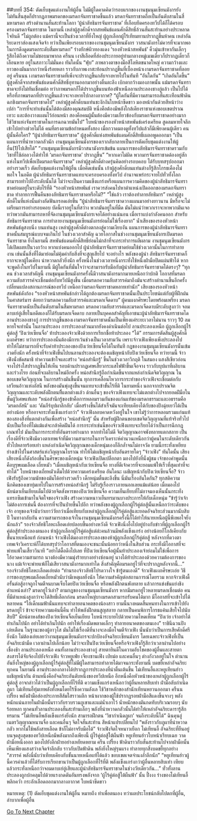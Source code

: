 ##บทที่ 354: ตัดเย็บชุดแต่งงานให้ผู้อื่น
ไม่มีผู้ใดคาดคิดว่ารอบแรกของงานชุมนุมเซียนมังกรยังไม่ทันสิ้นสุดก็ปรากฏภาพมรดกของมรดกจันทราชาดขึ้นแล้ว
มรดกจันทราชาดถือเป็นอันดับสามในสี่มหามรดก สร้างตำนานสั่นสะท้านโลกา ‘ผู้นำลัทธิมารจันทราชาด’ ที่เกือบยึดครองทวีปได้ก็ได้ครอบครองมรดกจันทราชาด
ในยามนี้ เหล่าผู้สูงศักดิ์จากสหพันธ์แดนศักดิ์สิทธิ์ล้วนสั่นสะท้านอย่างประหลาดใจยินดี
“ไม่ถูกต้อง แม้ครานี้จะเป็นช่วงเวลาที่ยิ่งใหญ่ ผู้ถูกเลือกผู้ไร้เทียมทานปรากฏขึ้นห้าคน เหล่าอัฉริยะดาราส่องแสงเจิดจ้า ทว่าเป็นเพียงรอบแรกของงานชุมนุมเซียนมังกร วาสนามังกรไม่ควรที่จะมากพอในการดึงดูดมรดกระดับสี่มหามรดก”
ร่างยักษ์ผิวทองแดง ‘รองหัวหน้าสหพันธ์’ คิ้วมุ่นเข้าหากันเล็กๆ รู้สึกได้ถึงความไม่ชอบมาพากล
ครืนน
เงาสีเลือดที่ส่องประกายอยู่ท่ามกลางหมู่เมฆเดี๋ยวก็ปรากฏเดี๋ยวก็เลือนหาย อยู่ในสภาวะไม่มั่นคง
ทันใดนั้น
“ฟุ่บ”
ภาพลวงตาของมือสีโลหิตขนาดใหญ่ ความกว้างและยาวของมันมากกว่าหนึ่งร้อยหลา ราวกับภาพเงาสะท้อนปรากฏขึ้นที่เบื้องหน้าเงามรดกจันทราชาดที่ลอยอยู่
ครืนนน
เงามรดกจันทราชาดที่เพิ่งจะปรากฏขึ้นกลับจางหายไปในทันที
“อันใดกัน”
“เกิดอันใดขึ้น”
ผู้สูงศักดิ์จากสหพันธ์แดนศักดิ์สิทธิ์อุทานออกมาอย่างตื่นตะลึง เบิกตากว้างมองภาพนั้น
แม้มรดกจันทราชาดจะยังไม่ทันเชื่อมต่อ ทว่าภาพมรดกก็ได้ปรากฏขึ้นบนท้องฟ้าเหนือลานประลองชางกู่แล้ว
เป็นไปได้หรือที่ภาพมรดกที่ปรากฏขึ้นแล้วจะจางหายไปกลางอากาศ?
“ผู้ใดกันที่มีความสามารถสั่นสะเทือนฟ้าดิน ฉกชิงมรดกจันทราชาดไป”
เหล่าผู้สูงศักดิ์บนแท่นชะงักงันใบหน้าซีดขาว มองหน้ากันด้วยสีหน้าว่างเปล่า
“การที่จะทำเช่นนั้นได้ต้องมีสองคุณสมบัติ หนึ่งคือต้องมีพลังใกล้เคียงราชาแห่งขอบเขตปราณเทวะ และต้องวางแผนไว้ก่อนหน้า สองคือคนผู้นั้นต้องมีความเกี่ยวข้องกับมรดกจันทราชาดอย่างมาก ใช้วิชาแห่งจันทราชาดในการฉกฉวยมันไป”
ใบหน้าของรองหัวหน้าสหพันธ์เคร่งเครียด สูดลมหายใจลึกเข้าไปอย่างช่วยไม่ได้
คนที่ตรงตามข้อกำหนดทั้งสอง เมื่อกวาดมองดูทั้งทวีปแล้วก็มีเพียงคนผู้เดียว
คนผู้นั้นคือใคร?
“ผู้นำลัทธิมารจันทราชาด”
ผู้สูงศักดิ์แห่งสหพันธ์แดนศักดิ์สิทธิ์เผลอพูดออกมา
“เป็นแผนการที่น่าหวาดกลัวนัก งานชุมนุมเซียนมังกรของเรากลับกลายเป็นการตัดเย็บชุดแต่งงานให้ผู้อื่น(1)ไปเสียได้”
“งานชุมนุมเซียนมังกรมีวาสนามังกรเข้มข้น แผนการของลัทธิมารจันทราชาดรวมกับวิชาที่ใช้ล่อลวงได้ทำให้ ‘มรดกจันทราชาด’ ปรากฏขึ้น”
“หากเดาไม่ผิด พวกมารจันทราชาดด้องอยู่สักแห่งในทวีปเพื่อเปิดมรดกจันทราชาด”
เหล่าผู้สูงศักดิ์ต่างครุ่นคิดอย่างรอบคอบ ได้รับบทสรุปออกมาอย่างรวดเร็ว
ตัดเย็บชุดแต่งงานให้ผู้อื่น
เมื่อคิดเช่นนั้น เก้าผู้สูงศักดิ์บนแท่นต่างก็รู้สึกโกรธเคืองไม่พอใจ
ในอดีต ผู้นำลัทธิมารจันทราชาดแทบจะครอบครองทั้งทวีป อำนาจแพร่กระจายไปทั่วทั้งโลก สามารถทำไปถึงระดับนั้นได้ ไม่ว่าจะเป็นความแข็งแกร่งหรือแผนการความคิดของผู้นำลัทธิมารจันทราชาดย่อมอยู่ในระดับไร้ที่ติ
“รองหัวหน้าสหพันธ์ เราควรส่งคนไปหาตำแหน่งเปิดออกของมรดกจันทราชาด ทำลายการฟื้นคืนของลัทธิมารจันทราชาดหรือไม่?”
“ใช่แล้ว เราต้องทำลายลัทธิมาร”
เหล่าผู้สูงศักดิ์ในที่แห่งนั้นต่างกัดฟันกรอดเอ่ยขึ้น
“ผู้นำลัทธิมารจันทราชาดวางแผนมาอย่างยาวนาน มีหรือจะไม่เตรียมการอย่างรอบคอบ บัดนี้เราอยู่ในที่สว่าง พวกมันอยู่ในที่มืด มันไม่แน่ว่าพวกเราจะหาพวกมันเจอ ทว่าพวกมันสามารถหาที่จัดงานชุมนุมเซียนมังกรเจอได้อย่างแน่นอน เมื่อเราแบ่งกำลังคนออก สำหรับลัทธิมารจันทราชาด การทำลายงานชุมนุมเซียนมังกรย่อมไม่ใช่เรื่องยาก”
น้ำเสียงของรองหัวหน้าสหพันธ์ดูสงบนิ่ง
บนแท่นสูง เหล่าผู้สูงศักดิ์ต่างตกลงสู่ความเงียบงัน
แผนการของผู้นำลัทธิมารจันทราชาดนั้นสมบูรณ์แบบจนเกินไป ในช่วงเวลาสำคัญ ฉวยโอกาสในช่วงงานชุมนุมเซียนมังกรเปิดมรดกจันทราชาด
ยิ่งในยามนี้ สหพันธ์แดนศักดิ์สิทธิ์ย่อมไม่กล้าที่จะกระทำการผลีผลาม
งานชุมนุมเซียนมังกรได้เปิดเผยเป็นวงกว้าง หากแบ่งคนออกไป ผู้นำลัทธิมารจันทราชาดย่อมใช้ช่วงเวลานั้นในการทำลายงาน เช่นนั้นสิ่งที่ได้มาย่อมไม่คุ้มค่ากับสิ่งที่จะสูญเสียไป
จะอย่างไร พลังของผู้นำ ลัทธิมารจันทราชาดก็ยากจะหาผู้ใดเคียง น่าหวาดกลัวยิ่งนัก ครั้งหนึ่งในช่วงเวลาหนึ่งกระทั่งใช้หนึ่งฝ่ามือปิดแผ่นฟ้าได้
หากจะพูดถึงในทวีปในยามนี้ มีผู้ใดกันที่มั่นใจว่าจะสามารถรับมือกับผู้นำลัทธิมารจันทราชาดได้ตรงๆ?
“ทุกคน ช่วงเวลาสำคัญนี้ งานชุมนุมเซียนมังกรครั้งนี้มีวาสนามังกรมากมายเหนือกว่าปกติ โอกาสที่มรดกความลับสวรรค์จะเชื่อมต่อกับทวีปมีสูงขึ้น เมื่อมรดกความลับสวรรค์มาถึงมันจะสร้างตำนานขึ้นอีกครั้ง เปลี่ยนแปลงสถานการณ์ของทวีป เหนือกว่ามรดกจันทราชาดหลายเท่านัก”
เสียงของรองหัวหน้าสหพันธ์ดังก้อง
“รองหัวหน้าสหพันธ์กล่าวได้ถูกต้องมรดกจันทราชาดนั้นเป็นประโยชน์แต่กับผู้ที่ฝึกฝนในศาสตร์มาร ด้อยกว่ามรดกความลับสวรรค์และมรดกเจ็ดดาบ”
ผู้คนผงกศีรษะโดยพร้อมเพรียง
มรดกจันทราชาดนับเป็นอันดับสามในสี่มหามรดก มรดกความลับสวรรค์และมรดกเจ็ดดาบมีระดับสูงกว่า
จอมดาบเย่อู๋เสี่ยในอดีตเองก็ได้รับมรดกเจ็ดดาบ กลายเป็นบุคคลสำคัญที่เอาชนะผู้นำลัทธิมารจันทราชาดได
ลานประลองชางกู่
การปรากฏขึ้นของเงามรดกจันทราชาดนั้นเป็นเพียงแค่ระยะเวลาไม่นาน ราวๆ 10 ลมหายใจเท่านั้น
ในลานประลอง การประลองส่วนมากยังคงดำเนินต่อไป
ลานประลองเหนือ
ผู้ถูกเลือกผู้ไร้คู่ต่อสู้ ‘ปิงเว่ยเซียนจื่อ’ ท้าประลองจ้าวเฟิงด้วยการเรียกชื่อท้าประลอง
“ได้”
กรรมการตัดสินผู้สูงศักดิ์ผงกศีรษะ
ทว่าการประลองนั้นต้องมีการเว้นช่วงเป็นเวลาสามวัน เพราะจ้าวเฟิงเพียงเพิ่งประลองไป ทำให้ไม่สามารถที่จะรับคำท้าประลองของปิงเว่ยเซียนจื่อได้ในทันที
กฎของงานชุมนุมเซียนมังกรนั้นเข้มงวดยิ่งนัก ครั้งหน้าที่จ้าวเฟิงขึ้นไปบนลานประลองจะต้องเผชิญหน้ากับปิงเว่ยเซียนจื่อ
ทว่ายามนี้
จ้าวเฟิงนั่งขัดสมาธิ ทำความเข้าใจและสร้าง ‘หน่อสำนึกรู้’ ขึ้นในช่วงเวลาวิกฤติ
ในสมอง
แสงสีเขียวอ่อนจางโปร่งใสปรากฏขึ้นให้เห็น รอบด้านปรากฏเศษเสี้ยวกระแสไฟฟ้าขึ้นเจือจาง ราวกับบุปผาที่ผลิบานและร่วงโรย ก่อนที่จะผลิบานใหม่อีกครั้ง
หน่อสำนึกรู้ถือกำเนิดขึ้นจากแหล่งกำเนิดจิตวิญญาณ ในขอบเขตจิตวิญญาณ
ในการสร้างมันขึ้นนั้น ทุกการเคลื่อนไหวการกระทำของจ้าวเฟิงจะเชื่อมต่อกับเสวียนอ้าวแห่งอัสนี พลังของมันพุ่งสูงขึ้นจนแทบจะเข้าขั้นไร้ที่ติ
ในยามหนึ่ง
นอกจากปราณจิตวิญญาณและระดับพลังฝึกตนที่ีแตกต่างแล้ว ด้านอื่นๆ ของจ้าวเฟิงแทบจะไม่แตกต่างไปจากยอดฝีมือในขั้นผู้วิเศษแท้เลย
“หน่อสำนึกรู้ของข้าคือการหลอมรวมกันของแก่นแท้ของมรดกธรรมะและอธรรมคือ ‘มรดกอัสนี’ และ ‘คัมภีร์บุปผาลึกลับ’ เมื่อสร้างขึ้นได้สำเร็จมันจะเทียบเคียงได้กับของปิงฉุ่ยเยว่ได้เป็นอย่างน้อย หรืออาจกระทั่งแข็งแกร่งกว่า”
จ้าวเฟิงลอบคาดหวังอยู่ในใจ
เขาไม่รู้ว่าการหลอมรวมแก่นแท้ของสองสิ่งที่แตกต่างกันเพื่อสร้าง ‘หน่อสำนึกรู้’ นั้น สำหรับผู้ฝึกตนขอบเขตจิตวิญญาณที่แท้จริงทั่วไปนับเป็นเรื่องที่ไม่แม้แต่จะกล้าคิดฝันได้
การกระทำเช่นนี้ของจ้าวเฟิงแทบจะเรียกได้ว่าเป็นการฉีกกฎเกณฑ์ไป
มันเป็นการกระทำที่อันตราอย่างมาก หากทำได้ไม่ดี จิตวิญญาณอาจพังทลายแตกสลาย
เป็นเรื่องดีที่จ้าวเฟิงมีดวงตาเทพเจ้าที่มีความสามารถในการวิเคราะห์คำนวนเหนือกว่าผู้คนในระดับเดียวกันทั่วไปหลายร้อยเท่า
แหล่งกำเนิดจิตวิญญาณของเด็กหนุ่มเองก็ลึกล้ำจนไม่อาจวัด ยามนี้กระทั่งเหยียบย่างเข้าไปในศาสตร์แห่งวิญญาณโบราณ ทำให้ไม่เผชิญหน้ากับอันตรายใดๆ
“จ้าวเฟิง”
ทันใดนั้น เสียงเสียงหนึ่งก็ดังก้องขึ้นในศีรษะของเด็กหนุ่ม
จ้าวเฟิงเปิดเปลือกตา มองไปยังที่นั่งผู้ชม
เจ้าของคำพูดนั้นคือบุรุษผมเลือด เถี่ยหมัว
“เมื่อเผชิญหน้ากับเว่ยเซียนจื่อ ทางที่ดีเจ้าควรที่จะยอมแพ้ให้เร็วที่สุดเท่าที่จะทำได้”
ใบหน้าของเถี่ยหมัวเต็มไปด้วยความเคร่งเครียด
อันใดนะ
เผชิญหน้ากับปิงเว่ยเซียนจื่อ?
จ้าวเฟิงรับรู้ถึงความนัยของมันได้อย่างรวดเร็ว เด็กหนุ่มตื่นตะลึงขึ้น นี่มันเรื่องอันใดกัน?
ทุกสติความนึกคิดของเขาทุ่มเทไปในการสร้างหน่อสำนึกรู้ ไม่รับรู้เรื่องราวภายนอกเลยแม้แต่น้อย
เมื่อมองไป นัยน์ตาเย็นเยียบเต็มไปด้วยจิตสังหารของปิงเว่ยเซียนจื่อ ความเย็นเยียบที่ไม่อาจมองเห็นนั้นกระทั่งแทรกซึมเข้ามาในจิตใจของจ้าวเฟิง สร้างความหนาวเย็นทรมานบางประการให้กับเด็กหนุ่ม
“ข้ารู้ว่าเจ้าไม่ต้องการเช่นนี้ ต้องการที่จะปีนป่ายขึ้นไปอีก ทว่าพลังของผู้ถูกเลือกผู้ไร้คู่ต่อสู้นั้นเหนือกว่าระดับของเจ้า อายุของเจ้านับว่าเยาว์วัยกว่าเมื่อเทียบกับเหล่าผู้ถูกเลือกผู้ไร้คู่ต่อสู้และยอดอัจฉริยะส่วนมากนับสิบปี ในทางกลับกัน ความสามารถของเจ้าในงานชุมนุมเซียนมังกรครั้งนี้ก็ได้ทำให้นายเหนือผู้นี้พึงพอใจยิ่งนักแล้ว”
รองจ้าวลัทธิโลหะเลือดเอ่ยปลอบขึ้นอย่างหวังดี
จ้าวเฟิงนิ่งอึ้งไปอยู่บ้างกับข่าวที่ผู้ถูกเลือกผู้ไร้คู่ต่อสู้ท้าประลองตนเอง
ห้าผู้ถูกเลือกผู้ไร้คู่ต่อสู้แต่ล่ะคนล้วนมีพลังแข็งแกร่ง อย่างน้อยก็ใกล้เคียงกับขั้นนายเหนือแท้
ก่อนหน้า
จ้าวเฟิงได้มองการประลองของห้าผู้ถูกเลือกผู้ไร้คู่ต่อสู้ หลังจากที่ดวงตาเทพเจ้าวิเคราะห์ก็ได้บทสรุปว่าโอกาสที่ตนเองจะชนะนั้นน้อยกว่าหนึ่งในสิบส่วน กระทั่งมีโอกาสที่จะพ่ายแพ้ในเสี้ยววินาที
“อย่าได้ดื้อดึงไปเลย ที่ปิงเว่ยเซียนจื่อผู้นั้นท้าประลองเจ้าย่อมไม่ใช่เพื่อการโอ้อวดความสามารถ นางต้องมีความมุ่งร้ายบางอย่างซ่อนอยู่ นางได้ท้าประลองด้วยความต้องการของนาง แม้เจ้าจะพ่ายแพ้ก็ไม่เสียวาสนามังกรมากเท่าใด สิ่งสำคัญคือมรดกยู่ไว่ที่จะปรากฏหลังจากนี้...”
รองจ้าวลัทธิโลหะเลือดเอ่ยต่อ
“ท่านรองจ้าวลัทธิโปรดวางใจ ข้ารู้ตนเองดี”
จ้าวเฟิงผงกศีรษะเอ่ย
วิธีการของบุรุษผมเลือดเถี่ยหมัวนับว่ามีเหตุผลยิ่งนัก ให้ความสำคัญต่อสถานการณ์โดยรวม
หากจ้าวเฟิงดื้อรั้นต่อสู้อาจถูกโจมตีจนบาดเจ็บโดยปิงเว่ยเซียนจื่อ หรือพลังฝึกตนพังทลาย แล้วการแข่งขันแย่งชิงตำแหน่งเล่า? มรดกยู่ไว่เล่า?
ตามกฎของงานชุมนุมเซียนมังกร
หากมีมรดกยู่ไวหลายมรดกเชื่อมต่อ คนที่มีตำแหน่งสูงกว่าจะได้สิทธิ์เลือกก่อน
มรดกใหญ่บางมรดกสามารถรับคนได้มาก มีโอกาสที่จะเข้าไปได้หลายคน
“ไอ้เด็กผมฟ้านั่นแทบจะทำลายอนาคตของน้องสาว ยามนี้นางหมดสิ้นหนทางในการเข้าไปยังมรดกยู่ไว่ ข้าจะจ่ายความแค้นนี้คืน ทำให้พลังฝึกตนสูญสลาย กลายเป็นคนพิการโกรธแค้นเสียใจไปนับสิบปี”
นัยน์ตาหงส์ของปิงเว่ยเซียนจื่อเย็นเยียบ ใบหน้าระบายไปด้วยความโหดเหี้ยม
“ปิงเว่ย เจ้าอย่าได้ทำเกินไปนัก อย่าได้ทำเกินไปนัก อย่าให้เรื่องผิดพลาดเล็กๆ ทำลายอนาคตของตนเอง”
ราชินีฉวนปิงเอ่ยเตือน
ในฐานะของผู้อาวุโส มันไม่ใช่เรื่องดีที่นางจะลงมือโจมตีจ้าวเฟิง นั่นนับว่าเป็นการเสียศักดิ์ศรียิ่งนัก ไม่ต้องเอ่ยเลยว่างานชุมนุมเซียนมังกรจะปกป้องอัจฉริยะเซียนมังกร โดยเฉพาะจ้าวเฟิงที่เป็นอัจฉริยะม้ามืด
เวลาผ่านไปเล็กน้อย
ไม่ว่าจะเป็นปิงเว่ยเซียนจื่อหรือจ้าวเฟิงก็รู้สึกว่าเวลาผ่านไปอย่างเชื่องช้า
ลานประลองเหนือ คนทั้งลานประลองชางกู่ สายตายินดีในความอับโชคของผู้อื่นและสายตาสงสารได้จับจ้องไปยังจ้าวเฟิง
จ้าวหยูเฟ่ย เจียงซานเฟิง เป่ยม่อ และคนอื่นๆ ต่างกังวลอยู่ในใจ
ตำนานอันยิ่งใหญ่ของผู้ถูกเลือกผู้ไร้คู่ต่อสู้ที่ไม่มีผู้ใดสามารถทำลายได้มาจนกระทั่งยามนี้ บดขยี้เหล่าอัจฉริยะทุกคน
ในยามนี้
ลานประลองกลางได้ปรากฏการประลองที่น่าตื่นเต้นขึ้น
โม่เทียนอี้และหยูเทียนฮ่าวเผชิญหน้ากัน
ด้านหนึ่งคืออัจฉริยะอันดับหนึ่งของทวีปเหนือ อีกหนึ่งคือหัวหน้าของเหล่าผู้ถูกเลือกผู้ไร้คู่ต่อสู้ อาจกล่าวได้ว่าเป็นผู้ถูกเลือกที่ไร้ที่ติ ความแข็งแกร่งเหนือกว่าผู้อื่นหลายสิบเท่า
ฝ่ามือลับกำเนิดภูผา
โม่เทียนอี้ทุ่มเทพลังทั้งหมโดยไร้ซึ่งความลังเล ใช้วิชาหลักของสำนักเทียนหยวนออกมา
ครืนน เปรี้ยง
พลังฝ่ามือส่องประกายสีส้มใสราวผลึก หน้าผากของผู้ใช้ปรากฏรอยฝ่ามือสีแดงขึ้นจางๆ พลังหนักแน่นภายในฝ่ามือนั้นราวกับรวบรวมภูเขาและแม่น้ำเอาไว้ น้ำหนักของมันกดทับบริเวณรอบๆ นับร้อยหลา
ทุกคนทั่วลานประลองสั่นสะท้านเล็กๆ พลังที่น่าหวาดกลัวนั้นได้ทำให้เหล่าอัจฉริยะดารารู้สึกทรมาน
“โม่เทียนอี้พลังแข็งแกร่งยิ่งนัก สามารถฝึกตน ‘วิชากำเนิดภูผา’ จนถึงระดับนี้ได้”
ฉินคุนอู๋ เนตรวิญญาณหนานจื่อ และคนอื่นๆ จิตใจสั่นสะท้าน สีหน้าแปรเปลี่ยนไป
“พลังราวกับภูผาที่น่าหวาดกลัว หากไม่ใช้พลังสายเลือด ข้าก็ไม่อาจรับมือได้”
จ้าวเฟิงจิตใจหนาวเยือก โม่เทียนอี้ อัจฉริยะที่ยืนอยู่บนจุดสูงสุดของทวีปเหนือมีพลังมากถึงเพียงนี้
ผู้ไร้คู่ต่อสู้ใต้ผืนฟ้า
หยูเทียนฮ่าวใบหน้าเรียบเฉย วาดฝ่ามือหนึ่งออก มองไปยังอีกฝ่ายอย่างเหยียดหยาม
ครืน เปรี้ยง
ฟ้าดินราวกับสั่นสะท้านไปจากฝ่ามือนั้น เห็นเพียงแสงสว่างเจิดจ้าลึกลับ ราวกับเปิดฟ้าดิน พลังยิ่งใหญ่รุนแรง ทำลายทุกสิ่งบดขยี้ทุกอย่าง
“สวรรค์ พลังนี่นับว่าเทียบเคียงกับขั้นนายเหนือแท้ได้แล้ว ขอบเขตเจตจำนงล้ำลึกนัก”
“หยูเทียนฮ่าวผู้นี้ควรค่าแล้วที่ได้รับการเรียกขานว่าเป็นผู้ถูกเลือกที่ไร้ที่ติ พลังแข็งแกร่งกว่าผู้อื่นหลายสิบเท่า เทียบแล้วกระทั่งเหนือกว่าจอมดาบเย่อู๋เสียและผู้นำลัทธิมารจันทราชาดในช่วงวัยเดียวกัน...”
ทั่วทั้งลานประลองถูกปกคลุมไปด้วยแรงกดดันอันทรงพลังจาก ‘ผู้ไร้คู่ต่อสู้ใต้ผืนฟ้า’ นั้น
ปึ้งงง
ร่างของโม่เทียนอี้พลิกคว่ำ กระอักเลือดออกมากลางอากาศ ใบหน้าซีดขาว


หมายเหตุ: (1) ตัดเย็บชุดแต่งงานให้ผู้อื่น หมายถึง ทำเพื่อตนเอง ทว่าผลประโยชน์กลับไปตกที่ผู้อื่น, ลำบากเพื่อผู้อื่น


[Go To Next Chapter]( ./134.md)